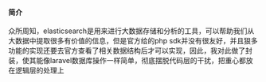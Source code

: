#### 简介
众所周知，elasticsearch是用来进行大数据存储和分析的工具，可以帮助我们从大数据中提取很多有价值的信息，但是官方给的php sdk并没有很友好，并且狠多功能的实现还要去官方查看了相关数据结构后才可以实现，因此，我对此做了封装，使其能像laravel数据库操作一样简单，彻底摆脱代码层的干扰，把重心都放在逻辑层的处理上


